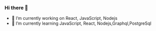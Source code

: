 ### Hi there 👋

- 🔭 I’m currently working on  React, JavaScript, Nodejs
- 🌱 I’m currently learning JavaScript, React, Nodejs,Graphql,PostgreSql


